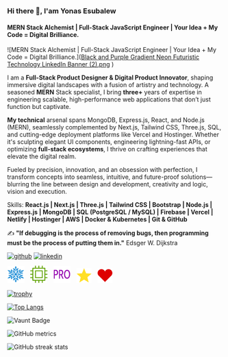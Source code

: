 
### Hi there 👋, I'am Yonas Esubalew
#### MERN Stack Alchemist | Full-Stack JavaScript Engineer | Your Idea + My Code = Digital Brilliance.
![MERN Stack Alchemist | Full-Stack JavaScript Engineer | Your Idea + My Code = Digital Brilliance.]([Black and Purple Gradient Neon Futuristic Technology LinkedIn Banner (2).png](https://github.com/Yonas-Esubalew/Yonas-Esubalew/blob/main/Black%20and%20Purple%20Gradient%20Neon%20Futuristic%20Technology%20LinkedIn%20Banner%20(2).png)
)

I am a **Full-Stack Product Designer & Digital Product Innovator**, shaping immersive digital landscapes with a fusion of artistry and technology. A seasoned **MERN** Stack specialist, I bring **three+** years of expertise in engineering scalable, high-performance web applications that don’t just function but captivate.

**My technical** arsenal spans MongoDB, Express.js, React, and Node.js (MERN), seamlessly complemented by Next.js, Tailwind CSS, Three.js, SQL, and cutting-edge deployment platforms like Vercel and Hostinger. Whether it's sculpting elegant UI components, engineering lightning-fast APIs, or optimizing **full-stack ecosystems**, I thrive on crafting experiences that elevate the digital realm.

Fueled by precision, innovation, and an obsession with perfection, I transform concepts into seamless, intuitive, and future-proof solutions—blurring the line between design and development, creativity and logic, vision and execution.

Skills: **React.js | Next.js | Three.js | Tailwind CSS | Bootstrap | Node.js | Express.js | MongoDB | SQL (PostgreSQL / MySQL) | Firebase | Vercel | Netlify | Hostinger | AWS | Docker & Kubernetes | Git & GitHub**


✍ **"If debugging is the process of removing bugs, then programming must be the process of putting them in."** 
                                                                                           Edsger W. Dijkstra

[<img src='https://cdn.jsdelivr.net/npm/simple-icons@3.0.1/icons/github.svg' alt='github' height='40'>](https://github.com/Yonas-Esubalew)  [<img src='https://cdn.jsdelivr.net/npm/simple-icons@3.0.1/icons/linkedin.svg' alt='linkedin' height='40'>](https://www.linkedin.com/in/https://www.linkedin.com/in/yonas-esubalew-264b82342/)  

<a href='https://archiveprogram.github.com/'><img src='https://raw.githubusercontent.com/acervenky/animated-github-badges/master/assets/acbadge.gif' width='40' height='40'></a> <a href='https://docs.github.com/en/developers'><img src='https://raw.githubusercontent.com/acervenky/animated-github-badges/master/assets/devbadge.gif' width='40' height='40'></a> <a href='https://github.com/pricing'><img src='https://raw.githubusercontent.com/acervenky/animated-github-badges/master/assets/pro.gif' width='40' height='40'></a> <a href='https://stars.github.com/'><img src='https://raw.githubusercontent.com/acervenky/animated-github-badges/master/assets/starbadge.gif' width='35' height='35'></a> <a href='https://docs.github.com/en/github/supporting-the-open-source-community-with-github-sponsors'><img src='https://raw.githubusercontent.com/acervenky/animated-github-badges/master/assets/sponsorbadge.gif' width='35' height='35'></a> 

[![trophy](https://github-profile-trophy.vercel.app/?username=Yonas-Esubalew)](https://github.com/ryo-ma/github-profile-trophy)

[![Top Langs](https://github-readme-stats.vercel.app/api/top-langs/?username=Yonas-Esubalew)](https://github.com/anuraghazra/github-readme-stats) 

![Vaunt Badge](https://api.vaunt.dev/v1/github/entities/Yonas-Esubalew/contributions?format=svg&private=false)  

![GitHub metrics](https://metrics.lecoq.io/Yonas-Esubalew)  

![GitHub streak stats](https://streak-stats.demolab.com/?user=Yonas-Esubalew)  

